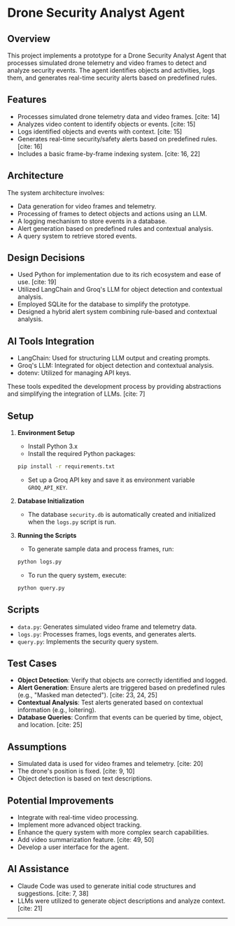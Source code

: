 # Drone Security Analyst Agent

## Overview

This project implements a prototype for a Drone Security Analyst Agent that processes simulated drone telemetry and video frames to detect and analyze security events. The agent identifies objects and activities, logs them, and generates real-time security alerts based on predefined rules.

## Features

-   Processes simulated drone telemetry data and video frames. [cite: 14]
-   Analyzes video content to identify objects or events. [cite: 15]
-   Logs identified objects and events with context. [cite: 15]
-   Generates real-time security/safety alerts based on predefined rules. [cite: 16]
-   Includes a basic frame-by-frame indexing system. [cite: 16, 22]

## Architecture

The system architecture involves:

-   Data generation for video frames and telemetry.
-   Processing of frames to detect objects and actions using an LLM.
-   A logging mechanism to store events in a database.
-   Alert generation based on predefined rules and contextual analysis.
-   A query system to retrieve stored events.

## Design Decisions

-   Used Python for implementation due to its rich ecosystem and ease of use. [cite: 19]
-   Utilized LangChain and Groq's LLM for object detection and contextual analysis.
-   Employed SQLite for the database to simplify the prototype.
-   Designed a hybrid alert system combining rule-based and contextual analysis.

## Al Tools Integration

-   LangChain: Used for structuring LLM output and creating prompts.
-   Groq's LLM: Integrated for object detection and contextual analysis.
-   dotenv: Utilized for managing API keys.

These tools expedited the development process by providing abstractions and simplifying the integration of LLMs. [cite: 7]

## Setup

1.  **Environment Setup**

    -   Install Python 3.x
    -   Install the required Python packages:

    ```bash
    pip install -r requirements.txt
    ```

    -   Set up a Groq API key and save it as environment variable `GROQ_API_KEY`.
2.  **Database Initialization**

    -   The database `security.db` is automatically created and initialized when the `logs.py` script is run.
3.  **Running the Scripts**

    -   To generate sample data and process frames, run:

    ```bash
    python logs.py
    ```

    -   To run the query system, execute:

    ```bash
    python query.py
    ```

## Scripts

-   `data.py`: Generates simulated video frame and telemetry data.
-   `logs.py`: Processes frames, logs events, and generates alerts.
-   `query.py`: Implements the security query system.

## Test Cases

-   **Object Detection**: Verify that objects are correctly identified and logged.
-   **Alert Generation**: Ensure alerts are triggered based on predefined rules (e.g., "Masked man detected"). [cite: 23, 24, 25]
-   **Contextual Analysis**: Test alerts generated based on contextual information (e.g., loitering).
-   **Database Queries**: Confirm that events can be queried by time, object, and location. [cite: 25]

## Assumptions

-   Simulated data is used for video frames and telemetry. [cite: 20]
-   The drone's position is fixed. [cite: 9, 10]
-   Object detection is based on text descriptions.

## Potential Improvements

-   Integrate with real-time video processing.
-   Implement more advanced object tracking.
-   Enhance the query system with more complex search capabilities.
-   Add video summarization feature. [cite: 49, 50]
-   Develop a user interface for the agent.

## Al Assistance

-   Claude Code was used to generate initial code structures and suggestions. [cite: 7, 38]
-   LLMs were utilized to generate object descriptions and analyze context. [cite: 21]

---
